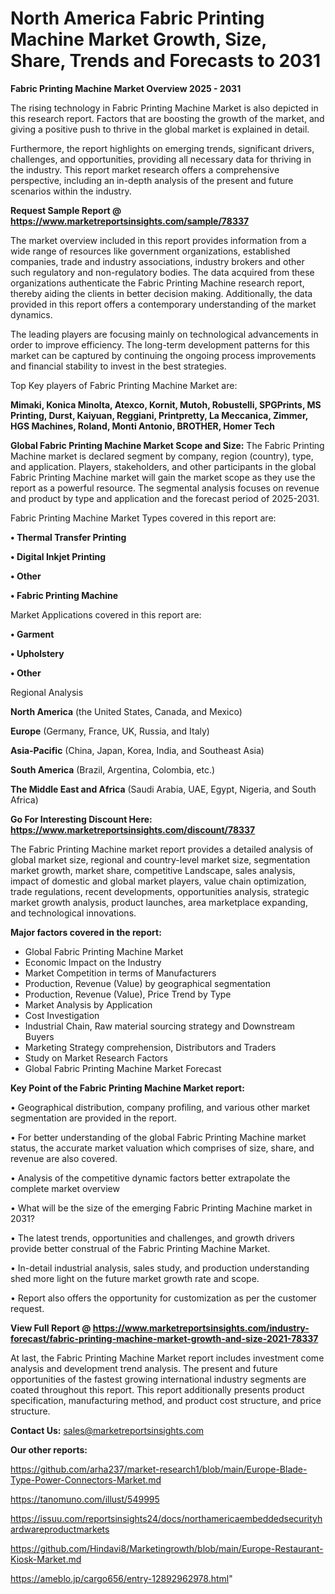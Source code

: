 # North America Fabric Printing Machine Market Growth, Size, Share, Trends and Forecasts to 2031

<Strong> Fabric Printing Machine Market Overview 2025 - 2031</strong>

The rising technology in Fabric Printing Machine Market is also depicted in this research report. Factors that are boosting the growth of the market, and giving a positive push to thrive in the global market is explained in detail.

Furthermore, the report highlights on emerging trends, significant drivers, challenges, and opportunities, providing all necessary data for thriving in the industry. This report market research offers a comprehensive perspective, including an in-depth analysis of the present and future scenarios within the industry.

<strong>Request Sample Report @ <a href=https://www.marketreportsinsights.com/sample/78337>https://www.marketreportsinsights.com/sample/78337</a></strong>

The market overview included in this report provides information from a wide range of resources like government organizations, established companies, trade and industry associations, industry brokers and other such regulatory and non-regulatory bodies. The data acquired from these organizations authenticate the Fabric Printing Machine research report, thereby aiding the clients in better decision making. Additionally, the data provided in this report offers a contemporary understanding of the market dynamics.

The leading players are focusing mainly on technological advancements in order to improve efficiency. The long-term development patterns for this market can be captured by continuing the ongoing process improvements and financial stability to invest in the best strategies.

Top Key players of Fabric Printing Machine Market are:

<strong>Mimaki, Konica Minolta, Atexco, Kornit, Mutoh, Robustelli, SPGPrints, MS Printing, Durst, Kaiyuan, Reggiani, Printpretty, La Meccanica, Zimmer, HGS Machines, Roland, Monti Antonio, BROTHER, Homer Tech</strong>

<strong><b>Global Fabric Printing Machine Market Scope and Size:</b></strong>
The Fabric Printing Machine market is declared segment by company, region (country), type, and application. Players, stakeholders, and other participants in the global Fabric Printing Machine market will gain the market scope as they use the report as a powerful resource. The segmental analysis focuses on revenue and product by type and application and the forecast period of 2025-2031.

Fabric Printing Machine Market Types covered in this report are:

<strong>• Thermal Transfer Printing

• Digital Inkjet Printing

• Other

• Fabric Printing Machine</strong>

Market Applications covered in this report are:

<strong>• Garment

• Upholstery

• Other</strong> 

Regional Analysis

<strong>North America</strong> (the United States, Canada, and Mexico)

<strong>Europe</strong> (Germany, France, UK, Russia, and Italy)

<strong>Asia-Pacific</strong> (China, Japan, Korea, India, and Southeast Asia)

<strong>South America</strong> (Brazil, Argentina, Colombia, etc.)

<strong>The Middle East and Africa</strong> (Saudi Arabia, UAE, Egypt, Nigeria, and South Africa)

<strong>Go For Interesting Discount Here: <a href=https://www.marketreportsinsights.com/discount/78337>https://www.marketreportsinsights.com/discount/78337</a></strong>

The Fabric Printing Machine market report provides a detailed analysis of global market size, regional and country-level market size, segmentation market growth, market share, competitive Landscape, sales analysis, impact of domestic and global market players, value chain optimization, trade regulations, recent developments, opportunities analysis, strategic market growth analysis, product launches, area marketplace expanding, and technological innovations.

<strong><b>Major factors covered in the report:</b></strong>
<ul>
  <li>Global Fabric Printing Machine Market </li>
  <li>Economic Impact on the Industry</li>
  <li>Market Competition in terms of Manufacturers</li>
  <li>Production, Revenue (Value) by geographical segmentation</li>
  <li>Production, Revenue (Value), Price Trend by Type</li>
  <li>Market Analysis by Application</li>
  <li>Cost Investigation</li>
  <li>Industrial Chain, Raw material sourcing strategy and Downstream Buyers</li>
  <li>Marketing Strategy comprehension, Distributors and Traders</li>
  <li>Study on Market Research Factors</li>
  <li>Global Fabric Printing Machine Market Forecast</li>
</ul>

<strong><b>Key Point of the Fabric Printing Machine Market report:</b></strong>

• Geographical distribution, company profiling, and various other market segmentation are provided in the report.

• For better understanding of the global Fabric Printing Machine market status, the accurate market valuation which comprises of size, share, and revenue are also covered.

• Analysis of the competitive dynamic factors better extrapolate the complete market overview

• What will be the size of the emerging Fabric Printing Machine market in 2031?

• The latest trends, opportunities and challenges, and growth drivers provide better construal of the Fabric Printing Machine Market.

• In-detail industrial analysis, sales study, and production understanding shed more light on the future market growth rate and scope.

• Report also offers the opportunity for customization as per the customer request.

<strong><b>View Full Report @ <a href=https://www.marketreportsinsights.com/industry-forecast/fabric-printing-machine-market-growth-and-size-2021-78337>https://www.marketreportsinsights.com/industry-forecast/fabric-printing-machine-market-growth-and-size-2021-78337</a></b></strong>


At last, the Fabric Printing Machine Market report includes investment come analysis and development trend analysis. The present and future opportunities of the fastest growing international industry segments are coated throughout this report. This report additionally presents product specification, manufacturing method, and product cost structure, and price structure.

<strong>Contact Us:</strong>
sales@marketreportsinsights.com

<strong>Our other reports:</strong>

<a href=https://github.com/arha237/market-research1/blob/main/Europe-Blade-Type-Power-Connectors-Market.md>https://github.com/arha237/market-research1/blob/main/Europe-Blade-Type-Power-Connectors-Market.md</a>

<a href=https://tanomuno.com/illust/549995>https://tanomuno.com/illust/549995</a>

<a href=https://issuu.com/reportsinsights24/docs/northamericaembeddedsecurityhardwareproductmarkets>https://issuu.com/reportsinsights24/docs/northamericaembeddedsecurityhardwareproductmarkets</a>

<a href=https://github.com/Hindavi8/Marketingrowth/blob/main/Europe-Restaurant-Kiosk-Market.md>https://github.com/Hindavi8/Marketingrowth/blob/main/Europe-Restaurant-Kiosk-Market.md</a>

<a href=https://ameblo.jp/cargo656/entry-12892962978.html>https://ameblo.jp/cargo656/entry-12892962978.html</a>"
